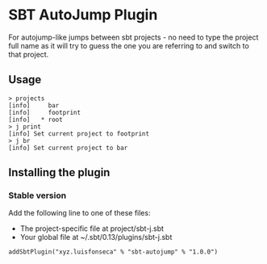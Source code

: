 # SBT AutoJump Plugin

For autojump-like jumps between sbt projects - no need to type the project full name as it will try
to guess the one you are referring to and switch to that project.

## Usage

```
> projects
[info] 	   bar
[info] 	   footprint
[info] 	 * root
> j print
[info] Set current project to footprint
> j br
[info] Set current project to bar
```

## Installing the plugin

### Stable version

Add the following line to one of these files:

- The project-specific file at project/sbt-j.sbt
- Your global file at ~/.sbt/0.13/plugins/sbt-j.sbt

```
addSbtPlugin("xyz.luisfonseca" % "sbt-autojump" % "1.0.0")
```
